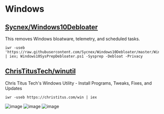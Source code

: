 # Windows

## [Sycnex/Windows10Debloater](https://github.com/Sycnex/Windows10Debloater)
This removes Windows bloatware, telemetry, and scheduled tasks.
```pwsh
iwr -useb 'https://raw.githubusercontent.com/Sycnex/Windows10Debloater/master/Windows10SysPrepDebloater.ps1' | iex; Windows10SysPrepDebloater.ps1 -Sysprep -Debloat -Privacy
```

## [ChrisTitusTech/winutil](https://github.com/ChrisTitusTech/winutil)
Chris Titus Tech's Windows Utility - Install Programs, Tweaks, Fixes, and Updates 
```
iwr -useb https://christitus.com/win | iex
```

![image](https://github.com/landoncrabtree/fresh/assets/34496757/c40adcfc-d7da-4714-9f69-ca0de41b1c5b)
![image](https://github.com/landoncrabtree/fresh/assets/34496757/ceb9447f-9c71-451a-9e7e-25b579ca8a09)
![image](https://github.com/landoncrabtree/fresh/assets/34496757/b7b3fa81-ca73-4eb8-ad81-2fd8df7d654f)
